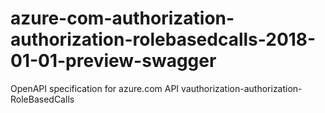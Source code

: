 # azure-com-authorization-authorization-rolebasedcalls-2018-01-01-preview-swagger
OpenAPI specification for azure.com API vauthorization-authorization-RoleBasedCalls
